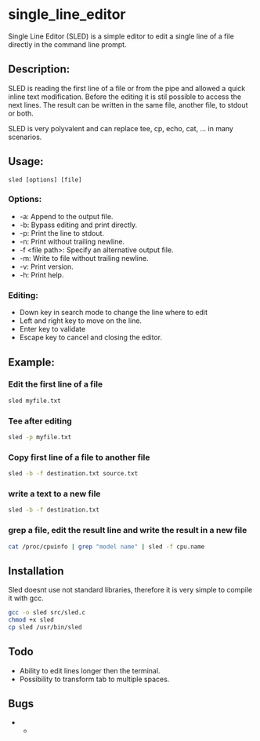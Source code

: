 # single_line_editor
Single Line Editor (SLED) is a simple editor to edit a single line of a file directly in the command line prompt.

## Description:
SLED is reading the first line of a file or from the pipe and allowed a quick inline text modification.
Before the editing it is stil possible to access the next lines.
The result can be written in the same file, another file, to stdout or both. 

SLED is very polyvalent and can replace tee, cp, echo, cat, ... in many scenarios.

## Usage:
~~~
sled [options] [file]
~~~
### Options:
- -a: Append to the output file.
- -b: Bypass editing and print directly.
- -p: Print the line to stdout.
- -n: Print without trailing newline.
- -f \<file path>: Specify an alternative output file.
- -m: Write to file without trailing newline.
- -v: Print version.
- -h: Print help.

### Editing:
- Down key in search mode to change the line where to edit 
- Left and right key to move on the line.
- Enter key to validate
- Escape key to cancel and closing the editor.

## Example:
### Edit the first line of a file
~~~bash
sled myfile.txt
~~~
### Tee after editing
~~~bash
sled -p myfile.txt
~~~
### Copy first line of a file to another file
~~~bash
sled -b -f destination.txt source.txt
~~~
### write a text to a new file
~~~bash
sled -b -f destination.txt
~~~
### grep a file, edit the result line and write the result in a new file
~~~bash
cat /proc/cpuinfo | grep "model name" | sled -f cpu.name
~~~  

## Installation
Sled doesnt use not standard libraries, therefore it is very simple to compile it with gcc.
~~~bash
gcc -o sled src/sled.c
chmod +x sled
cp sled /usr/bin/sled
~~~

## Todo
- Ability to edit lines longer then the terminal.
- Possibility to transform tab to multiple spaces.

## Bugs
- -